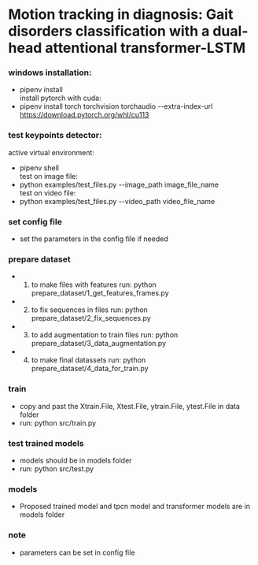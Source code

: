 # Motion tracking in diagnosis: Gait disorders classification with a dual-head attentional transformer-LSTM


### windows installation: <br />
- pipenv install <br />
install pytorch with cuda: <br />
- pipenv install torch torchvision torchaudio --extra-index-url https://download.pytorch.org/whl/cu113 
	

### test keypoints detector:
active virtual environment:
- pipenv shell <br />
test on image file: <br />
- python examples/test_files.py --image_path image_file_name <br />
test on video file: <br />
- python examples/test_files.py --video_path video_file_name <br />

### set config file
- set the parameters in the config file if needed

### prepare dataset
- 1) to make files with features run: python prepare_dataset/1_get_features_frames.py <br />
- 2) to fix sequences in files run: python prepare_dataset/2_fix_sequences.py <br />
- 3) to add augmentation to train files run: python prepare_dataset/3_data_augmentation.py <br />
- 4) to make final datassets run: python prepare_dataset/4_data_for_train.py <br />

### train 
- copy and past the Xtrain.File, Xtest.File, ytrain.File, ytest.File in data folder <br />
- run: python src/train.py <br />

### test trained models
- models should be in models folder <br />
- run: python src/test.py <br />


### models
- Proposed trained model and tpcn model and transformer models are in models folder <br />

### note
- parameters can be set in config file